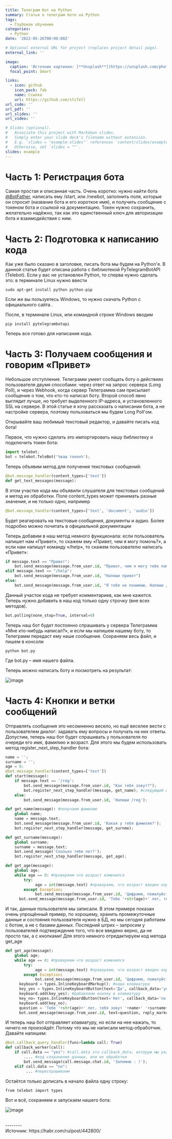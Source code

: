 ```yaml
---
title: Телеграм бот на Python
summary: Статья о телеграм боте на Python
tags:
  - Глубокое обучение
categories:
  - Python
date: '2022-05-26T00:00:00Z'

# Optional external URL for project (replaces project detail page).
external_link: ''

image:
  caption: 'Источник картинки: [**Unsplash**](https://unsplash.com/photos/4_BbIPL8KOI)'
  focal_point: Smart

links:
  - icon: github
    icon_pack: fab
    name: Ссылка
    url: https://github.com/stifell
url_code: ''
url_pdf: ''
url_slides: ''
url_video: ''

# Slides (optional).
#   Associate this project with Markdown slides.
#   Simply enter your slide deck's filename without extension.
#   E.g. `slides = "example-slides"` references `content/slides/example-slides.md`.
#   Otherwise, set `slides = ""`.
slides: example
---
```



# Часть 1: Регистрация бота

Самая простая и описанная часть. Очень коротко: нужно найти бота [@BotFather](https://telegram.me/BotFather), написать ему /start, или /newbot, заполнить поля, которые он спросит (название бота и его короткое имя), и получить сообщение с токеном бота и ссылкой на документацию. Токен нужно сохранить, желательно надёжно, так как это единственный ключ для авторизации бота и взаимодействия с ним.

# Часть 2: Подготовка к написанию кода

Как уже было сказано в заголовке, писать бота мы будем на Python'е. В данной статье будет описана работа с библиотекой PyTelegramBotAPI (Telebot). Если у вас не установлен Python, то сперва нужно сделать это: в терминале Linux нужно ввести

	sudo apt-get install python python-pip

Если же вы пользуетесь Windows, то нужно скачать Python с официального сайта .

После, в терминале Linux, или командной строке Windows вводим

	pip install pytelegrambotapi

Теперь все готово для написания кода.

# Часть 3: Получаем сообщения и говорим «Привет»

Небольшое отступление. Телеграмм умеет сообщать боту о действиях пользователя двумя способами: через ответ на запрос сервера (Long Poll), и через Webhook, когда сервер Телеграмма сам присылает сообщение о том, что кто-то написал боту. Второй способ явно выглядит лучше, но требует выделенного IP-адреса, и установленного SSL на сервере. В этой статье я хочу рассказать о написании бота, а не настройке сервера, поэтому пользоваться мы будем Long Poll'ом.

Открывайте ваш любимый текстовый редактор, и давайте писать код бота!

Первое, что нужно сделать это импортировать нашу библиотеку и подключить токен бота:

```python
import telebot;
bot = telebot.TeleBot('%ваш токен%');
```

Теперь объявим метод для получения текстовых сообщений:

```python
@bot.message_handler(content_types=['text'])
def get_text_messages(message):
```

В этом участке кода мы объявили слушателя для текстовых сообщений и метод их обработки. Поле content_types может принимать разные значения, и не только одно, например

```python
@bot.message_handler(content_types=['text', 'document', 'audio'])
```

Будет реагировать на текстовые сообщения, документы и аудио. Более подробно можно почитать в официальной документации

Теперь добавим в наш метод немного функционала: если пользователь напишет нам «Привет», то скажем ему «Привет, чем я могу помочь?», а если нам напишут команду «/help», то скажем пользователю написать «Привет»:

```python
if message.text == "Привет":
    bot.send_message(message.from_user.id, "Привет, чем я могу тебе помочь?")
elif message.text == "/help":
    bot.send_message(message.from_user.id, "Напиши привет")
else:
    bot.send_message(message.from_user.id, "Я тебя не понимаю. Напиши /help.")
```

Данный участок кода не требует комментариев, как мне кажется. Теперь нужно добавить в наш код только одну строчку (вне всех методов).

```python
bot.polling(none_stop=True, interval=0)
```

Теперь наш бот будет постоянно спрашивать у сервера Телеграмма «Мне кто-нибудь написал?», и если мы напишем нашему боту, то Телеграмм передаст ему наше сообщение. Сохраняем весь файл, и пишем в консоли

	python bot.py


Где bot.py – имя нашего файла.

Теперь можно написать боту и посмотреть на результат:

![image](1.jpeg)

# Часть 4: Кнопки и ветки сообщений

Отправлять сообщения это несомненно весело, но ещё веселее вести с пользователем диалог: задавать ему вопросы и получать на них ответы. Допустим, теперь наш бот будет спрашивать у пользователя по очереди его имя, фамилию и возраст. Для этого мы будем использовать метод register_next_step_handler бота:

```python
name = '';
surname = '';
age = 0;
@bot.message_handler(content_types=['text'])
def start(message):
    if message.text == '/reg':
        bot.send_message(message.from_user.id, "Как тебя зовут?");
        bot.register_next_step_handler(message, get_name); #следующий шаг – функция get_name
    else:
        bot.send_message(message.from_user.id, 'Напиши /reg');

def get_name(message): #получаем фамилию
    global name;
    name = message.text;
    bot.send_message(message.from_user.id, 'Какая у тебя фамилия?');
    bot.register_next_step_handler(message, get_surnme);

def get_surname(message):
    global surname;
    surname = message.text;
    bot.send_message('Сколько тебе лет?');
    bot.register_next_step_handler(message, get_age);

def get_age(message):
    global age;
    while age == 0: #проверяем что возраст изменился
        try:
             age = int(message.text) #проверяем, что возраст введен корректно
        except Exception:
             bot.send_message(message.from_user.id, 'Цифрами, пожалуйста');
      bot.send_message(message.from_user.id, 'Тебе '+str(age)+' лет, тебя зовут '+name+' '+surname+'?')
```

И так, данные пользователя мы записали. В этом примере показан очень упрощённый пример, по хорошему, хранить промежуточные данные и состояния пользователя нужно в БД, но мы сегодня работаем с ботом, а не с базами данных. Последний штрих – запросим у пользователей подтверждение того, что все введено верно, да не просто так, а с кнопками! Для этого немного отредактируем код метода get_age

```python
def get_age(message):
    global age;
    while age == 0: #проверяем что возраст изменился
        try:
             age = int(message.text) #проверяем, что возраст введен корректно
        except Exception:
             bot.send_message(message.from_user.id, 'Цифрами, пожалуйста');
      keyboard = types.InlineKeyboardMarkup(); #наша клавиатура
      key_yes = types.InlineKeyboardButton(text='Да', callback_data='yes'); #кнопка «Да»
      keyboard.add(key_yes); #добавляем кнопку в клавиатуру
      key_no= types.InlineKeyboardButton(text='Нет', callback_data='no');
      keyboard.add(key_no);
      question = 'Тебе '+str(age)+' лет, тебя зовут '+name+' '+surname+'?';
      bot.send_message(message.from_user.id, text=question, reply_markup=keyboard)
```

И теперь наш бот отправляет клавиатуру, но если на нее нажать, то ничего не произойдёт. Потому что мы не написали метод-обработчик. Давайте напишем:

```python
@bot.callback_query_handler(func=lambda call: True)
def callback_worker(call):
    if call.data == "yes": #call.data это callback_data, которую мы указали при объявлении кнопки
        .... #код сохранения данных, или их обработки
        bot.send_message(call.message.chat.id, 'Запомню : )');
    elif call.data == "no":
         ... #переспрашиваем
```

Остаётся только дописать в начало файла одну строку:

	from telebot import types


Вот и всё, сохраняем и запускаем нашего бота:

![image](2.jpeg)

<br>
--------<br>
Источник: https://habr.com/ru/post/442800/
